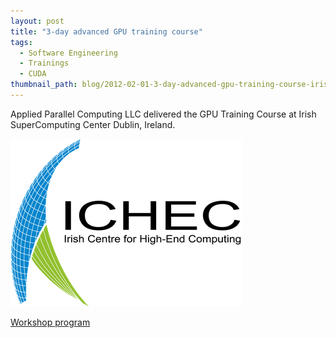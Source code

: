 ```yaml
---
layout: post
title: "3-day advanced GPU training course"
tags:
  - Software Engineering
  - Trainings
  - CUDA
thumbnail_path: blog/2012-02-01-3-day-advanced-gpu-training-course-irish-supercomputing-center-dublin/ICHEC_Logo.png
---
```


Applied Parallel Computing LLC delivered the GPU Training Course at Irish SuperComputing Center Dublin, Ireland.

![alt text](\assets\img\blog\2012-02-01-3-day-advanced-gpu-training-course-irish-supercomputing-center-dublin\ICHEC_Logo.png "Logo Title Text 1")

[Workshop program](\assets\img\blog\2012-02-01-3-day-advanced-gpu-training-course-irish-supercomputing-center-dublin\ICHEC_3day_course_program.pdf)
